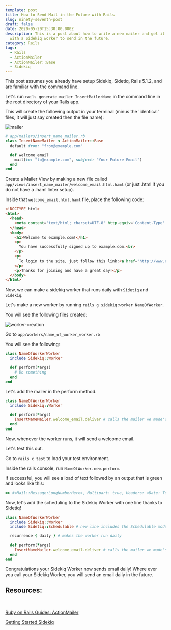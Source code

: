```yaml
---
template: post
title: How to Send Mail in the Future with Rails
slug: ninety-seventh-post
draft: false
date: 2020-05-20T15:30:00.000Z
description: This is a post about how to write a new mailer and get it running
  with a Sidekiq worker to send in the future.
category: Rails
tags:
  - Rails
  - ActionMailer
  - ActionMailer::Base
  - Sidekiq
---
```


This post assumes you already have setup Sidekiq, Sidetiq, Rails 5.1.2, and are familiar with the command line. 

Let's run `rails generate mailer InsertMailerName` in the command line in the root directory of your Rails app. 

This will create the following output in your terminal (minus the 'identical' files, it will just say created then the file name): 

![mailer](screenshot.png)



```ruby
# app/mailers/insert_name_mailer.rb
class InsertNameMailer < ActionMailer::Base
  default from: "from@example.com"

  def welcome_email
    mail(to: "to@example.com", subject: "Your Future Email")
  end
end
```

Create a Mailer View by making a new file called `app/views/insert_name_mailer/welcome_email.html.haml` (or just .html if you do not have a .haml linter setup). 

Inside that `welcome_email.html.haml` file, place the following code: 

```html
<!DOCTYPE html>
<html>
  <head>
    <meta content='text/html; charset=UTF-8' http-equiv='Content-Type' />
  </head>
  <body>
    <h1>Welcome to example.com!</h1>
    <p>
      You have successfully signed up to example.com.<br>
    </p>
    <p>
      To login to the site, just follow this link:<a href="http://www.example.com/">example.com</a>.
    </p>
    <p>Thanks for joining and have a great day!</p>
  </body>
</html>
```

Now, we can make a sidekiq worker that runs daily with `Sidetiq` and `Sidekiq`. 

Let's make a new worker by running `rails g sidekiq:worker NameOfWorker`. 

You will see the following files created: 

![worker-creation](screenshot(1).png)

Go to `app/workers/name_of_worker_worker.rb`

You will see the following: 
```ruby
class NameOfWorkerWorker
  include Sidekiq::Worker

  def perform(*args)
    # Do something
  end
end
```

Let's add the mailer in the perform method. 

```ruby
class NameOfWorkerWorker
  include Sidekiq::Worker

  def perform(*args)
    InsertNameMailer.welcome_email.deliver # calls the mailer we made's method and delivers the email immediately
  end
end
```

Now, whenever the worker runs, it will send a welcome email. 

Let's test this out. 

Go to `rails c test` to load your test environment. 

Inside the rails console, run `NameOfWorker.new.perform`. 

If successful, you will see a load of text followed by an output that is green and looks like this: 

```ruby
=> #<Mail::Message:LongNumberHere>, Multipart: true, Headers: <Date: TodaysDateHere>, <From: "from@example.com">, <To: "to@example.com">, <Message-ID: <RandomStringOfLettersAndNumbersHere@YourComputer'sName>>,<Subject: "Your Future Email">, <Mime-Version: 1.0>, <Content-Type: multipart/alternative; boundary="--==mimepart_(randonstringoflettersandnumbers)"; charset=UTF-8>, <Content-Transfer-Encoding: 7bit>>
```

Now, let's add the scheduling to the Sidekiq Worker with one line thanks to Sidetiq!

```ruby
class NameOfWorkerWorker
  include Sidekiq::Worker
  include Sidetiq::Schedulable # new line includes the Schedulable module from Sidetiq

  recurrence { daily } # makes the worker run daily

  def perform(*args)
    InsertNameMailer.welcome_email.deliver # calls the mailer we made's method and delivers the email immediately
  end
end
```

Congratulations your Sidekiq Worker now sends email daily! 
Where ever you call your Sidekiq Worker, you will send an email daily in the future.

<h2>Resources: </h2> <br>

<a href="https://guides.rubyonrails.org/action_mailer_basics.html">Ruby on Rails Guides: ActionMailer</a><br>

<a href="https://github.com/mperham/sidekiq/wiki/Getting-Started">Getting Started Sidekiq </a><br>

